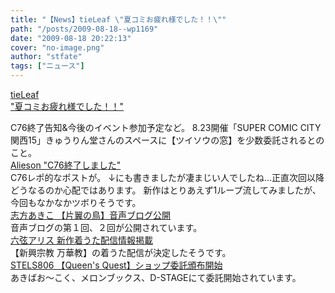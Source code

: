 ```yaml
---
title: "【News】tieLeaf \"夏コミお疲れ様でした！！\""
path: "/posts/2009-08-18--wp1169"
date: "2009-08-18 20:22:13"
cover: "no-image.png"
author: "stfate"
tags: ["ニュース"]
---
```


<style type="text/css">
<!--
p {white-space: pre-wrap};
-->
</style>

<a  href="http://tieleaf.net/" target="_blank">tieLeaf "夏コミお疲れ様でした！！"</a>
<div >C76終了告知&今後のイベント参加予定など。
8.23開催「SUPER COMIC CITY 関西15」きゅうりん堂さんのスペースに【ツイソウの窓】を少数委託されるとのこと。</div>
<a  href="http://alieson.jugem.jp/" target="_blank">Alieson "C76終了しました"</a>
<div >C76レポ的なポストが。
↓にも書きましたが凄まじい人でしたね…正直次回以降どうなるのか心配ではあります。
新作はとりあえず1ループ流してみましたが、今回もなかなかツボりそうです。</div>
<a  href="http://www.fwinc.co.jp/music/fccm0283/fccm0283.html" target="_blank">志方あきこ 【片翼の鳥】音声ブログ公開</a>
<div >音声ブログの第１回、２回が公開されています。</div>
<a  href="http://www.rokugen.net/" target="_blank">六弦アリス 新作着うた配信情報掲載</a>
<div >【新興宗教 万華教】の着うた配信が決定したそうです。</div>
<a  href="http://www.stels806.com/" target="_blank">STELS806 【Queen's Quest】ショップ委託頒布開始</a>
<div >あきばお～こく、メロンブックス、D-STAGEにて委託開始されています。</div>
